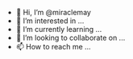 - 👋 Hi, I’m @miraclemay
- 👀 I’m interested in ...
- 🌱 I’m currently learning ...
- 💞️ I’m looking to collaborate on ...
- 📫 How to reach me ...

<!---
miraclemay/miraclemay is a ✨ special ✨ repository because its `README.md` (this file) appears on your GitHub profile.
You can click the Preview link to take a look at your changes.
--->
